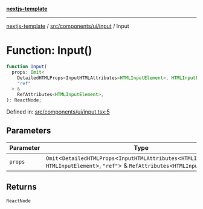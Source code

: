 [**nextjs-template**](README.md)

---

[nextjs-template](README.md) / [src/components/ui/input](src.components.ui.input.md) / Input

# Function: Input()

```ts
function Input(
  props: Omit<
    DetailedHTMLProps<InputHTMLAttributes<HTMLInputElement>, HTMLInputElement>,
    "ref"
  > &
    RefAttributes<HTMLInputElement>,
): ReactNode;
```

Defined in: [src/components/ui/input.tsx:5](https://github.com/mariolim96/Easy-Check-In/blob/e840a4393cceae48bed5204292fc61d73f9f5dbb/src/components/ui/input.tsx#L5)

## Parameters

| Parameter | Type                                                                                                                                              |
| --------- | ------------------------------------------------------------------------------------------------------------------------------------------------- |
| `props`   | `Omit`\<`DetailedHTMLProps`\<`InputHTMLAttributes`\<`HTMLInputElement`\>, `HTMLInputElement`\>, `"ref"`\> & `RefAttributes`\<`HTMLInputElement`\> |

## Returns

`ReactNode`
